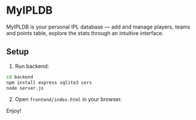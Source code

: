 
# MyIPLDB

MyIPLDB is your personal IPL database — add and manage players, teams and points table, explore the stats through an intuitive interface.

## Setup

1. Run backend:

```bash
cd backend
npm install express sqlite3 cors
node server.js
```

2. Open `frontend/index.html` in your browser.

Enjoy!

